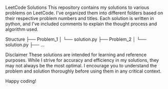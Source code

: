 LeetCode Solutions
This repository contains my solutions to various problems on LeetCode. I've organized them into different folders based on their respective problem numbers and titles. Each solution is written in python, and I've included comments to explain the thought process and algorithm used.

Structure
├── Problem_1
│   └── solution.py
├── Problem_2
│   └── solution.py
├── ...


Disclaimer
These solutions are intended for learning and reference purposes. While I strive for accuracy and efficiency in my solutions, they may not always be the most optimal. I encourage you to understand the problem and solution thoroughly before using them in any critical context.

Happy coding!

